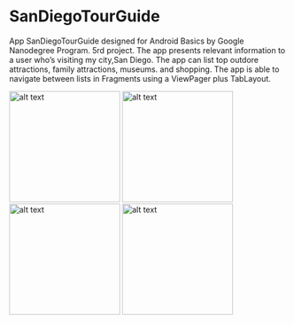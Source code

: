 # SanDiegoTourGuide
App SanDiegoTourGuide designed for Android Basics by Google Nanodegree Program. 5rd project. 
The app presents relevant information to a user who’s visiting my city,San Diego. 
The app can list top outdore attractions, family attractions, museums. and shopping. 
The app is able to navigate between lists in Fragments using a ViewPager plus TabLayout.

<img src="https://user-images.githubusercontent.com/36941009/46175982-a96ee200-c262-11e8-877f-255a776587b0.png" alt="alt text" width="200"> <img src="https://user-images.githubusercontent.com/36941009/46175996-b25fb380-c262-11e8-998d-3c18bb4058da.png" alt="alt text" width="200"> 
<img src="https://user-images.githubusercontent.com/36941009/46176003-bab7ee80-c262-11e8-9475-68553dca00a4.png" alt="alt text" width="200"> <img src="https://user-images.githubusercontent.com/36941009/46176016-c4415680-c262-11e8-85b5-f7d0ad2ddc49.png" alt="alt text" width="200"> 
